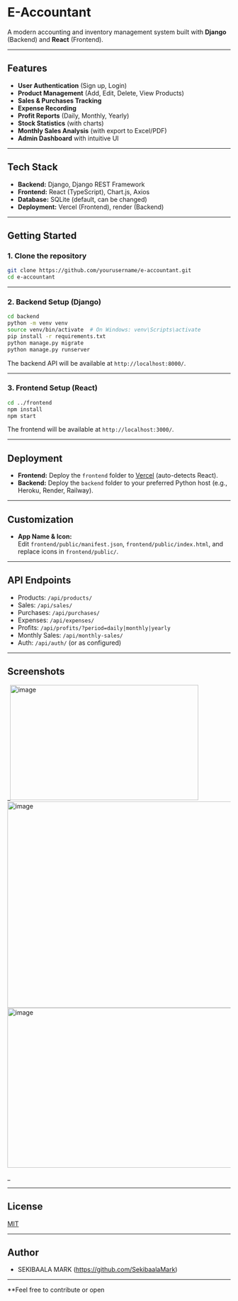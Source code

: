 # E-Accountant

A modern accounting and inventory management system built with **Django** (Backend) and **React** (Frontend).

---

## Features

- **User Authentication** (Sign up, Login)
- **Product Management** (Add, Edit, Delete, View Products)
- **Sales & Purchases Tracking**
- **Expense Recording**
- **Profit Reports** (Daily, Monthly, Yearly)
- **Stock Statistics** (with charts)
- **Monthly Sales Analysis** (with export to Excel/PDF)
- **Admin Dashboard** with intuitive UI

---

## Tech Stack

- **Backend:** Django, Django REST Framework
- **Frontend:** React (TypeScript), Chart.js, Axios
- **Database:** SQLite (default, can be changed)
- **Deployment:** Vercel (Frontend), render (Backend)

---

## Getting Started

### 1. Clone the repository

```bash
git clone https://github.com/yourusername/e-accountant.git
cd e-accountant
```

---

### 2. Backend Setup (Django)

```bash
cd backend
python -m venv venv
source venv/bin/activate  # On Windows: venv\Scripts\activate
pip install -r requirements.txt
python manage.py migrate
python manage.py runserver
```

The backend API will be available at `http://localhost:8000/`.

---

### 3. Frontend Setup (React)

```bash
cd ../frontend
npm install
npm start
```

The frontend will be available at `http://localhost:3000/`.

---

## Deployment

- **Frontend:** Deploy the `frontend` folder to [Vercel](https://vercel.com/) (auto-detects React).
- **Backend:** Deploy the `backend` folder to your preferred Python host (e.g., Heroku, Render, Railway).

---

## Customization

- **App Name & Icon:**  
  Edit `frontend/public/manifest.json`, `frontend/public/index.html`, and replace icons in `frontend/public/`.

---

## API Endpoints

- Products: `/api/products/`
- Sales: `/api/sales/`
- Purchases: `/api/purchases/`
- Expenses: `/api/expenses/`
- Profits: `/api/profits/?period=daily|monthly|yearly`
- Monthly Sales: `/api/monthly-sales/`
- Auth: `/api/auth/` (or as configured)

---

## Screenshots

_<img width="425" height="260" alt="image" src="https://github.com/user-attachments/assets/71b0d5ef-d69c-46e0-b716-063b66296d8b" />
<img width="694" height="466" alt="image" src="https://github.com/user-attachments/assets/26694981-b450-479f-a72f-600e107f2e20" />
<img width="708" height="361" alt="image" src="https://github.com/user-attachments/assets/b2841aa9-f4f6-4a9d-bc3f-1c4a6d76064c" />


_

---

## License

[MIT](LICENSE)

---

## Author

- SEKIBAALA MARK (https://github.com/SekibaalaMark)

---

**Feel free to contribute or open
